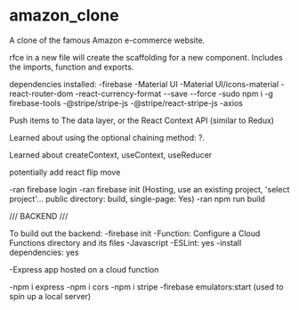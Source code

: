 # amazon_clone
A clone of the famous Amazon e-commerce website.


rfce in a new file will create the scaffolding for a new component. Includes the imports, function and exports.

dependencies installed:
  -firebase
  -Material UI
  -Material UI/icons-material
  -react-router-dom
  -react-currency-format --save --force
  -sudo npm i -g firebase-tools
  -@stripe/stripe-js
  -@stripe/react-stripe-js
  -axios


Push items to The data layer, or the React Context API (similar to Redux)

Learned about using the optional chaining method: ?.

Learned about createContext, useContext, useReducer

potentially add react flip move

-ran firebase login
-ran firebase init (Hosting, use an existing project, 'select project'... public directory: build, single-page: Yes)
-ran npm run build


/// BACKEND ///

To build out the backend:
  -firebase init
  -Function: Configure a Cloud Functions directory and its files
  -Javascript
  -ESLint: yes
  -install dependencies: yes

-Express app hosted on a cloud function

-npm i express
-npm i cors
-npm i stripe
-firebase emulators:start (used to spin up a local server)